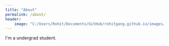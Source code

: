 ```yaml
---
title: "About"
permalink: /about/
header:
    image: "C:/Users/Rohit/Documents/GitHub/rohitgang.github.io/images/avatar.jpg" #path to image
---
```


I'm a undergrad student.